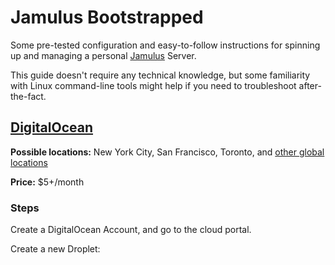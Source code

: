 # Jamulus Bootstrapped

Some pre-tested configuration and easy-to-follow instructions for spinning up and managing a personal [Jamulus](https://jamulus.io/) Server.

This guide doesn't require any technical knowledge, but some familiarity with Linux command-line tools might help if you need to troubleshoot after-the-fact.

## [DigitalOcean](https://www.digitalocean.com/)

**Possible locations:** New York City, San Francisco, Toronto, and [other global locations](https://docs.digitalocean.com/products/platform/availability-matrix/)

**Price:** $5+/month

### Steps

Create a DigitalOcean Account, and go to the cloud portal.

Create a new Droplet:

<img href="https://user-images.githubusercontent.com/4122172/114340901-6e291b80-9b0d-11eb-9056-5feddf341e10.png" width="50" />
